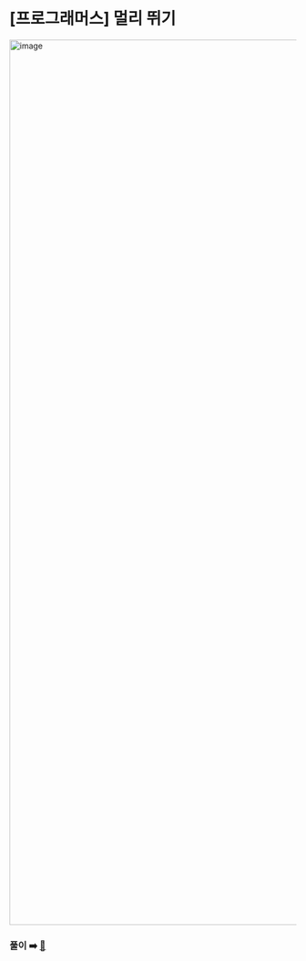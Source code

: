 # [프로그래머스] 멀리 뛰기

<img width="1552" alt="image" src="https://user-images.githubusercontent.com/45463495/174430494-43c5b716-d7e8-45d6-8ab4-575e956a162a.png">

### 풀이 ➡️ [🔗](https://seongho96.tistory.com/84)